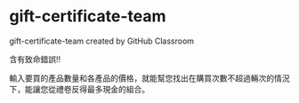 # gift-certificate-team
gift-certificate-team created by GitHub Classroom

含有致命錯誤!!

輸入要買的產品數量和各產品的價格，就能幫您找出在購買次數不超過輛次的情況下，能讓您從禮卷反得最多現金的組合。
